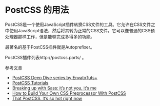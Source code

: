 # PostCSS 的用法

PostCSS是一个使用JavaScript插件转换CSS文件的工具。它允许在CSS文件之中使用JavaScript语法，然后将其转为正常的CSS文件。它可以像普通的CSS预处理器那样工作，但是能够完成多得多的功能。

最著名的基于PostCSS插件就是Autoprefixer。

PostCSS插件列表http://postcss.parts/ 。

参考文章

<ul>
<li><a href="http://webdesign.tutsplus.com/series/postcss-deep-dive--cms-889">PostCSS Deep Dive series by EnvatoTuts+</a></li>
<li><a href="https://www.youtube.com/playlist?list=PLLnpHn493BHFvjZzyYrQP0RTsG-Al7j9m">PostCSS Tutorials</a></li>
<li><a href="http://benfrain.com/breaking-up-with-sass-postcss/">Breaking up with Sass: it’s not you, it’s me</a></li>
<li><a href="http://www.sitepoint.com/build-css-preprocessor-postcss/">How to Build Your Own CSS Preprocessor With PostCSS</a></li>
<li><a href="http://cantina.co/that-postcss-its-so-hot-right-now/">That PostCSS. It’s so hot right now</a></li>
</ul>
